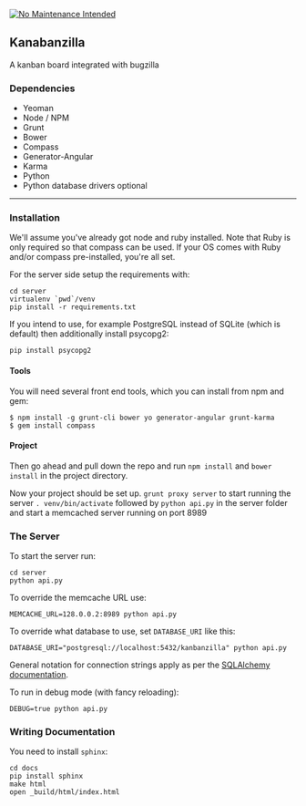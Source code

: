 [![No Maintenance Intended](http://unmaintained.tech/badge.svg)](http://unmaintained.tech/)

## Kanabanzilla
A kanban board integrated with bugzilla

### Dependencies

 - Yeoman
  - Node / NPM
  - Grunt
  - Bower
  - Compass
  - Generator-Angular
  - Karma
 - Python
 - Python database drivers optional

- - - - - - -

### Installation
We'll assume you've already got node and ruby installed.  Note that Ruby is 
only required so that compass can be used.  If your OS comes with Ruby and/or
compass pre-installed, you're all set.

For the server side setup the requirements with:

    cd server
    virtualenv `pwd`/venv
    pip install -r requirements.txt

If you intend to use, for example PostgreSQL instead of SQLite (which is default) then additionally install psycopg2:

    pip install psycopg2

#### Tools
You will need several front end tools, which you can install from npm and gem:
```shell
$ npm install -g grunt-cli bower yo generator-angular grunt-karma
$ gem install compass
```

#### Project
Then go ahead and pull down the repo and run `npm install` and `bower install` in the project directory.

Now your project should be set up.
  `grunt proxy server` to start running the server
  `. venv/bin/activate` followed by `python api.py` in the server folder
  and start a memcached server running on port 8989


### The Server

To start the server run:

    cd server
    python api.py

To override the memcache URL use:

    MEMCACHE_URL=128.0.0.2:8989 python api.py

To override what database to use, set `DATABASE_URI` like this:

    DATABASE_URI="postgresql://localhost:5432/kanbanzilla" python api.py

General notation for connection strings apply as per the [SQLAlchemy documentation](http://docs.sqlalchemy.org/en/rel_0_8/core/engines.html).

To run in debug mode (with fancy reloading):

    DEBUG=true python api.py


### Writing Documentation

You need to install `sphinx`:

    cd docs
    pip install sphinx
    make html
    open _build/html/index.html
